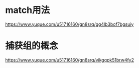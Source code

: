 # match用法
https://www.yuque.com/u51716160/gn8srq/gg4lb3bof7bgsuiy


# 捕获组的概念
https://www.yuque.com/u51716160/gn8srq/vikgqpk51brw4fy2